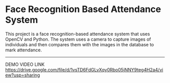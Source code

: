 # Face Recognition Based Attendance System

This project is a face recognition-based attendance system that uses OpenCV and Python. The system uses a camera to capture images of individuals and then compares them with the images in the database to mark attendance.

_____________________________________________________________________________________________________________________________________________________________________________________________________________________

DEMO VIDEO LINK
https://drive.google.com/file/d/1vsTD6FdGLvXqy0Rbo05jNNY9teg4H2a4/view?usp=sharing

